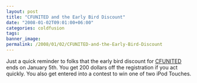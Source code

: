 ```yaml
---
layout: post
title: "CFUNITED and the Early Bird Discount"
date: "2008-01-02T09:01:00+06:00"
categories: coldfusion 
tags: 
banner_image: 
permalink: /2008/01/02/CFUNITED-and-the-Early-Bird-Discount
---
```


Just a quick reminder to folks that the early bird discount for <a href="http://www.cfunited.com">CFUNITED</a> ends on January 5th. You get 200 dollars off the registration if you act quickly. You also get entered into a contest to win one of two iPod Touches.